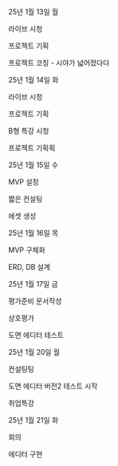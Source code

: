 25년 1월 13일 월

라이브 시청

프로젝트 기획

프로젝트 코칭 - 시야가 넓어졌다다

25년 1월 14일 화

라이브 시청

프로젝트 기획

B형 특강 시청

프로젝트 기획획

25년 1월 15일 수

MVP 설정

짧은 컨설팅

에셋 생성

25년 1월 16일 목

MVP 구체화

ERD, DB 설계

25년 1월 17일 금

평가준비 문서작성

상호평가

도면 에디터 테스트

25년 1월 20일 월

컨설팅팅

도면 에디터 버전2 테스트 시작

취업특강

25년 1월 21일 화

회의

에디터 구현

